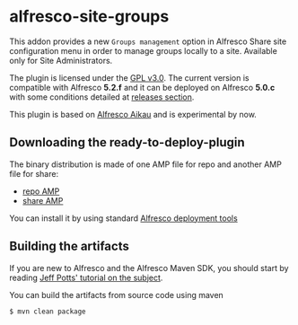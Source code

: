 alfresco-site-groups
====================

This addon provides a new ```Groups management``` option in Alfresco Share site configuration menu in order to manage groups locally to a site. Available only for Site Administrators.

The plugin is licensed under the [GPL v3.0](http://www.gnu.org/licenses/gpl-3.0.html). The current version is compatible with Alfresco **5.2.f** and it can be deployed on Alfresco **5.0.c** with some conditions detailed at [releases section](https://github.com/keensoft/alfresco-site-groups/releases/tag/5.0.c).

This plugin is based on [Alfresco Aikau](https://github.com/Alfresco/Aikau/blob/master/tutorial/chapters/About.md) and is experimental by now.

Downloading the ready-to-deploy-plugin
--------------------------------------
The binary distribution is made of one AMP file for repo and another AMP file for share:

* [repo AMP](https://github.com/keensoft/alfresco-site-groups/releases/download/1.0-SNAPSHOT/site-groups-repo.amp)
* [share AMP](https://github.com/keensoft/alfresco-site-groups/releases/download/1.0-SNAPSHOT/site-groups-share.amp)

You can install it by using standard [Alfresco deployment tools](http://docs.alfresco.com/community/tasks/dev-extensions-tutorials-simple-module-install-amp.html)

Building the artifacts
----------------------
If you are new to Alfresco and the Alfresco Maven SDK, you should start by reading [Jeff Potts' tutorial on the subject](http://ecmarchitect.com/alfresco-developer-series-tutorials/maven-sdk/tutorial/tutorial.html).

You can build the artifacts from source code using maven
```sh
$ mvn clean package
```
